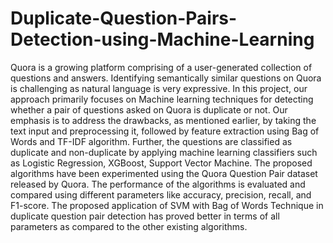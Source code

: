 # Duplicate-Question-Pairs-Detection-using-Machine-Learning

Quora is a growing platform comprising of a user-generated collection of questions and answers. Identifying semantically similar questions on Quora is challenging as natural language is very expressive. In this project, our approach primarily focuses on Machine learning techniques for detecting whether a pair of questions asked on Quora is duplicate or not. Our emphasis is to address the drawbacks, as mentioned earlier, by taking the text input and preprocessing it, followed by feature extraction using Bag of Words and TF-IDF algorithm. Further, the questions are classified as duplicate and non-duplicate by applying machine learning classifiers such as Logistic Regression, XGBoost, Support Vector Machine. The proposed algorithms have been experimented using the Quora Question Pair dataset released by Quora. The performance of the algorithms is evaluated and compared using different parameters like accuracy, precision, recall, and F1-score. The proposed application of SVM with Bag of Words Technique in duplicate question pair detection has proved better in terms of all parameters as compared to the other existing algorithms.


